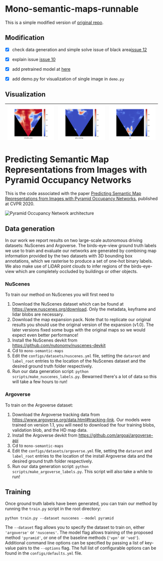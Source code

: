 # Mono-semantic-maps-runnable

This is a simple modified version of [original repo](https://github.com/tom-roddick/mono-semantic-maps).

## Modification

- [x] check data generation and simple solve issue of black area[issue 12](https://github.com/tom-roddick/mono-semantic-maps/issues/12)
- [x] explain issue [issue 10](https://github.com/tom-roddick/mono-semantic-maps/issues/10)
- [x] add pretrained model at [here](https://github.com/leijobs/mono-semantic-maps-runnable/data)
- [x] add demo.py for visualization of single image in `demo.py`


## Visualization

|![](./images/visualization/Figure_1.png)|![](./images/visualization/Figure_2.png)|![](./images/visualization/Figure_3.png)|
|:-:|:-:|:-:|


# Predicting Semantic Map Representations from Images with Pyramid Occupancy Networks

This is the code associated with the paper [Predicting Semantic Map Representations from Images with Pyramid Occupancy Networks](https://arxiv.org/pdf/2003.13402.pdf), published at CVPR 2020.

![Pyramid Occupancy Network architecture](architecture.png)

## Data generation
In our work we report results on two large-scale autonomous driving datasets: NuScenes and Argoverse. The birds-eye-view ground truth labels we use to train and evaluate our networks are generated by combining map information provided by the two datasets with 3D bounding box annotations, which we rasterise to produce a set of one-hot binary labels. We also make use of LiDAR point clouds to infer regions of the birds-eye-view which are completely occluded by buildings or other objects.

### NuScenes
To train our method on NuScenes you will first need to
1. Download the NuScenes dataset which can be found at https://www.nuscenes.org/download. Only the metadata, keyframe and lidar blobs are necessary. 
2. Download the map expansion pack. Note that to replicate our original results you should use the original version of the expansion (v1.0). The later versions fixed some bugs with the original maps so we would expect even better performance!
3. Install the NuScenes devkit from https://github.com/nutonomy/nuscenes-devkit
4. Cd to `mono-semantic-maps`
5. Edit the `configs/datasets/nuscenes.yml` file, setting the `dataroot` and `label_root` entries to the location of the NuScenes dataset and the desired ground truth folder respectively.
6. Run our data generation script: `python scripts/make_nuscenes_labels.py`. Bewarned there's a lot of data so this will take a few hours to run! 

### Argoverse
To train on the Argoverse dataset:
1. Download the Argoverse tracking data from https://www.argoverse.org/data.html#tracking-link. Our models were trained on version 1.1, you will need to download the four training blobs, validation blob, and the HD map data.
2. Install the Argoverse devkit from https://github.com/argoai/argoverse-api
3. Cd to `mono-semantic-maps`
5. Edit the `configs/datasets/argoverse.yml` file, setting the `dataroot` and `label_root` entries to the location of the install Argoverse data and the desired ground truth folder respectively.
5. Run our data generation script: `python scripts/make_argoverse_labels.py`. This script will also take a while to run! 


## Training
Once ground truth labels have been generated, you can train our method by running the `train.py` script in the root directory: 
```
python train.py --dataset nuscenes --model pyramid
```
The `--dataset` flag allows you to specify the dataset to train on, either `'argoverse'` or `'nuscenes'`. The model flag allows training of the proposed method `'pyramid'`, or one of the baseline methods (`'vpn'` or `'ved'`). Additional command line options can be specified by passing a list of key-value pairs to the `--options` flag. The full list of configurable options can be found in the `configs/defaults.yml` file. 

